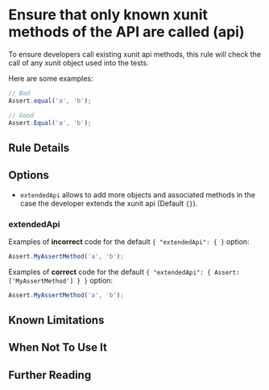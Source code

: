 # Ensure that only known xunit methods of the API are called (api)

To ensure developers call existing xunit api methods, this rule will check the call of any xunit object used into the tests.

Here are some examples:

```js
// Bad
Assert.equal('a', 'b');

// Good
Assert.Equal('a', 'b');

```

## Rule Details

## Options

* `extendedApi` allows to add more objects and associated methods in the case the developer extends the xunit api (Default `{}`).

### extendedApi

Examples of **incorrect** code for the default `{ "extendedApi": { }` option:

```js
Assert.MyAssertMethod('a', 'b');
```

Examples of **correct** code for the default `{ "extendedApi": { Assert: ['MyAssertMethod'] } }` option:

```js
Assert.MyAssertMethod('a', 'b');
```

## Known Limitations

## When Not To Use It

## Further Reading
